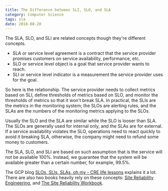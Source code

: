 ```yaml
---
title: The Difference between SLI, SLO, and SLA
category: Computer Science
tags: sla
date: 2018-08-20
---
```


The SLA, SLO, and SLI are related concepts though they're different concepts.

* SLA or service level agreement is a contract that the service provider promises customers on service availability, performance, etc.
* SLO or service level object is a goal that service provider wants to reach.
* SLI or service level indicator is a measurement the service provider uses for the goal.

So here is the relationship. The service provider needs to collect metrics based on SLI, define thresholds of metrics based on SLO, and monitor the thresholds of metrics so that it won't break SLA. In practical, the SLIs are the metrics in the monitoring system; the SLOs are alerting rules, and the SLAs are the numbers of the monitoring metrics applying to the SLOs.

Usually the SLO and the SLA are similar while the SLO is looser than SLA. The SLOs are generally used for internal only, and the SLAs are for external. If a service availability violates the SLO, operations need to react quickly to avoid it breaking SLA, otherwise, the company might need to refund some money to customers.

The SLA, SLO, and SLI are based on such assumption that is the service will not be available 100%. Instead, we guarantee that the system will be available greater than a certain number, for example, 99.5%.

The GCP blog [SLOs, SLIs, SLAs, oh my - CRE life lessons](https://cloudplatform.googleblog.com/2017/01/availability-part-deux--CRE-life-lessons.html) explains it a lot. There are also two books heavily rely on these concepts: [Site Reliability Engineering](https://landing.google.com/sre/book.html), and [The Site Reliability Workbook](https://landing.google.com/sre/book.html).
